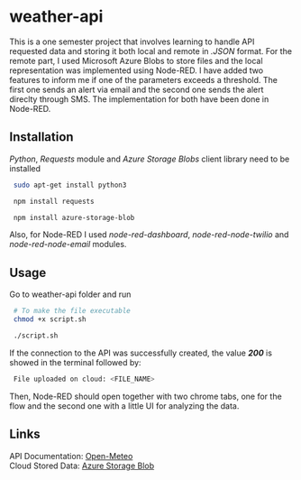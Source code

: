 # weather-api

This is a one semester project that involves learning to handle API requested data and storing it both local and remote in *.JSON* format. For the remote part, I used Microsoft Azure Blobs to store files and the local representation was implemented using Node-RED. I have added two features to inform me if one of the parameters exceeds a threshold. The first one sends an alert via email and the second one sends the alert direclty through SMS. The implementation for both have been done in Node-RED.

## Installation

*Python*, *Requests* module and *Azure Storage Blobs* client library need to be installed

```bash
 sudo apt-get install python3

 npm install requests

 npm install azure-storage-blob
```

Also, for Node-RED I used *node-red-dashboard*, *node-red-node-twilio* and *node-red-node-email* modules.

## Usage

Go to weather-api folder and run

```bash
 # To make the file executable
 chmod +x script.sh 

 ./script.sh
```

If the connection to the API was successfully created, the value ***200*** is showed in the terminal followed by:
```bash
 File uploaded on cloud: <FILE_NAME>
```

Then, Node-RED should open together with two chrome tabs, one for the flow and the second one with a little UI for analyzing the data.

## Links
API Documentation: [Open-Meteo](https://open-meteo.com/)  
Cloud Stored Data: [Azure Storage Blob](https://weatherapiproject.blob.core.windows.net/datacontainer/finalData.json)
